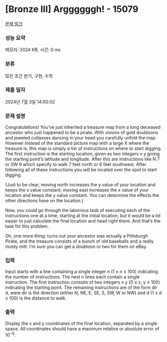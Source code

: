 # [Bronze III] Arggggggh! - 15079 

[문제 링크](https://www.acmicpc.net/problem/15079) 

### 성능 요약

메모리: 2024 KB, 시간: 0 ms

### 분류

많은 조건 분기, 구현, 수학

### 제출 일자

2024년 7월 3일 14:00:02

### 문제 설명

<p>Congratulations! You’ve just inherited a treasure map from a long deceased ancestor who just happened to be a pirate. With visions of gold doubloons and jeweled cutlasses dancing in your head you carefully unfold the map. However instead of the standard picture map with a large X where the treasure is, this map is simply a list of instructions on where to start digging. The first instruction is the starting location, given as two integers x y giving the starting point’s latitude and longitude. After this are instructions like N 7 or SW 6 which specify to walk 7 feet north or 6 feet southwest. After following all of these instructions you will be located over the spot to start digging.</p>

<p>(Just to be clear, moving north increases the y value of your location and keeps the x value constant; moving east increases the x value of your location and keeps the y value constant. You can determine the effects the other directions have on the location.)</p>

<p>Now, you could go through the laborious task of executing each of the instructions one at a time, starting at the initial location, but it would be a lot easier to just calculate the final location and head right there. And that’s the task for this problem.</p>

<p>Oh, one more thing: turns out your ancestor was actually a Pittsburgh Pirate, and the treasure consists of a bunch of old baseballs and a really moldy mitt. I’m sure you can get a doubloon or two for them on eBay.</p>

### 입력 

 <p>Input starts with a line containing a single integer n (1 ≤ n ≤ 100) indicating the number of instructions. The next n lines each contain a single instruction. The first instruction consists of two integers x y (0 ≤ x, y ≤ 100) indicating the starting point. The remaining instructions are of the form dir d, were dir is the direction (either N, NE, E, SE, S, SW, W or NW) and d (1 ≤ d ≤ 100) is the distance to walk.</p>

### 출력 

 <p>Display the x and y coordinates of the final location, separated by a single space. All coordinates should have a maximum relative or absolute error of 10<sup>−6</sup>.</p>

